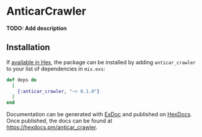 # AnticarCrawler

**TODO: Add description**

## Installation

If [available in Hex](https://hex.pm/docs/publish), the package can be installed
by adding `anticar_crawler` to your list of dependencies in `mix.exs`:

```elixir
def deps do
  [
    {:anticar_crawler, "~> 0.1.0"}
  ]
end
```

Documentation can be generated with [ExDoc](https://github.com/elixir-lang/ex_doc)
and published on [HexDocs](https://hexdocs.pm). Once published, the docs can
be found at <https://hexdocs.pm/anticar_crawler>.

